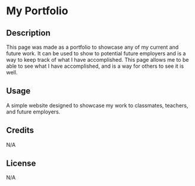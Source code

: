 # My Portfolio

## Description

This page was made as a portfolio to showcase any of my current and future work. It can be used to show to potential future employers and is a way to keep track of what I have accomplished. This page allows me to be able to see what I have accomplished, and is a way for others to see it is well.

## Usage

A simple website designed to showcase my work to classmates, teachers, and future employers.

## Credits

N/A

## License 

N/A
